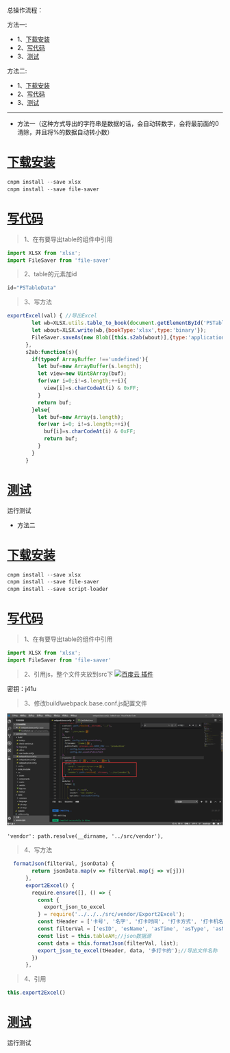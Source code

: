 总操作流程：
 
 方法一:
- 1、[下载安装](#vue.js-01)
- 2、[写代码](#vue.js-02)
- 3、[测试](#vue.js-03)

 方法二:
- 1、[下载安装](#vue.js-04)
- 2、[写代码](#vue.js-05)
- 3、[测试](#vue.js-06)

***

- 方法一（这种方式导出的字符串是数据的话，会自动转数字，会将最前面的0清除，并且将%的数据自动转小数）

# <a name="vue.js-01" href="#" >下载安装</a>

```js
cnpm install --save xlsx 
cnpm install --save file-saver 
```

# <a name="vue.js-02" href="#" >写代码</a>

>1、在有要导出table的组件中引用

```js
import XLSX from 'xlsx';
import FileSaver from 'file-saver'
```

>2、table的元素加id
```js
id="PSTableData"
```

>3、写方法
```js
exportExcel(val) { //导出Excel
        let wb=XLSX.utils.table_to_book(document.getElementById('PSTableData'));
        let wbout=XLSX.write(wb,{bookType:'xlsx',type:'binary'});
        FileSaver.saveAs(new Blob([this.s2ab(wbout)],{type:'application/octet-stream'}),"ProductionSchedule.xlsx");
      },
      s2ab:function(s){
        if(typeof ArrayBuffer !=='undefined'){
          let buf=new ArrayBuffer(s.length);
          let view=new Uint8Array(buf);
          for(var i=0;i!=s.length;++i){
            view[i]=s.charCodeAt(i) & 0xFF;
          }
          return buf;
        }else{
          let buf=new Array(s.length);
          for(var i=0; i!=s.length;++i){
            buf[i]=s.charCodeAt(i) & 0xFF;
            return buf;
          }
        }
      }
```

# <a name="vue.js-03" href="#" >测试</a>

运行测试

- 方法二

# <a name="vue.js-04" href="#" >下载安装</a>

```js
cnpm install --save xlsx 
cnpm install --save file-saver 
cnpm install --save script-loader
```

# <a name="vue.js-05" href="#" >写代码</a>

>1、在有要导出table的组件中引用

```js
import XLSX from 'xlsx';
import FileSaver from 'file-saver'
```

>2、引用js，整个文件夹放到src下
[![](https://img.shields.io/badge/百度云-插件-green.svg "百度云 插件")](https://pan.baidu.com/s/151Gnqi7mRl6qlwUWxYZtVg)

密钥：j41u

>3、修改build\webpack.base.conf.js配置文件

![](image/15-1.png)

```
'vendor': path.resolve(__dirname, '../src/vendor'),
```

> 4、写方法

```js
  formatJson(filterVal, jsonData) {
        return jsonData.map(v => filterVal.map(j => v[j]))
      },
      export2Excel() {
        require.ensure([], () => {
          const {
            export_json_to_excel
          } = require('../../../src/vendor/Export2Excel');
          const tHeader = ['卡号', '名字', '打卡时间', '打卡方式', '打卡机名称'];//导出数据源的头名称
          const filterVal = ['esID', 'esName', 'asTime', 'asType', 'asName', ];//json数据源的key
          const list = this.tableAM;//json数据源
          const data = this.formatJson(filterVal, list);
          export_json_to_excel(tHeader, data, '多打卡的');//导出文件名称
        })
      },
```

> 4、引用

```js
this.export2Excel()
```

# <a name="vue.js-06" href="#" >测试</a>

运行测试